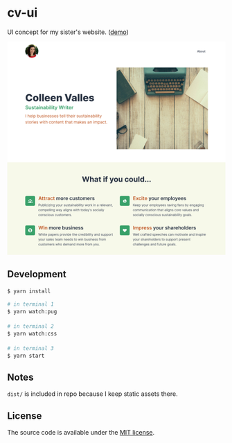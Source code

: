 # cv-ui

UI concept for my sister's website. ([demo](https://www.dtjv.io/cv-ui/))

![website screen shot](./media/screen-shot.png)

## Development

`$ yarn install`

```sh
# in terminal 1
$ yarn watch:pug

# in terminal 2
$ yarn watch:css

# in terminal 3
$ yarn start
```

## Notes

`dist/` is included in repo because I keep static assets there.

## License

The source code is available under the [MIT license](LICENSE).
